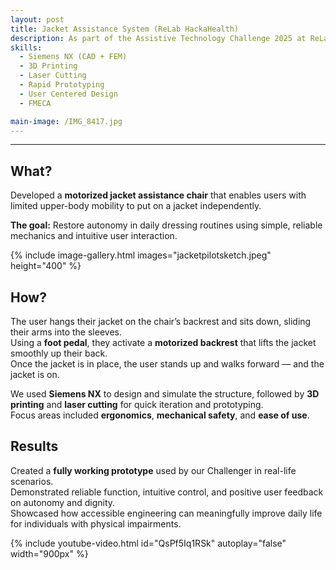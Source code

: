 ```yaml
---
layout: post  
title: Jacket Assistance System (ReLab HackaHealth)  
description: As part of the Assistive Technology Challenge 2025 at ReLab ETH Zürich, our team developed a jacket assistance chair for a Challenger with upper-body mobility impairments. The system uses a motorized backrest and foot pedal interface to allow users to independently put on a jacket, eliminating the need for caregiver support. I was the Technical Lead on this project, responsible for the mechanical design and prototyping using Siemens NX, 3D printing, and hands-on iteration.  
skills:
  - Siemens NX (CAD + FEM)
  - 3D Printing
  - Laser Cutting
  - Rapid Prototyping
  - User Centered Design
  - FMECA

main-image: /IMG_8417.jpg
---
```


---
## What?
Developed a **motorized jacket assistance chair** that enables users with limited upper-body mobility to put on a jacket independently.

**The goal:** Restore autonomy in daily dressing routines using simple, reliable mechanics and intuitive user interaction.

{% include image-gallery.html images="jacketpilotsketch.jpeg" height="400" %}

## How?
The user hangs their jacket on the chair’s backrest and sits down, sliding their arms into the sleeves.  
Using a **foot pedal**, they activate a **motorized backrest** that lifts the jacket smoothly up their back.  
Once the jacket is in place, the user stands up and walks forward — and the jacket is on.

We used **Siemens NX** to design and simulate the structure, followed by **3D printing** and **laser cutting** for quick iteration and prototyping.  
Focus areas included **ergonomics**, **mechanical safety**, and **ease of use**.
 

## Results
Created a **fully working prototype** used by our Challenger in real-life scenarios.  
Demonstrated reliable function, intuitive control, and positive user feedback on autonomy and dignity.  
Showcased how accessible engineering can meaningfully improve daily life for individuals with physical impairments.

{% include youtube-video.html id="QsPf5Iq1RSk" autoplay="false" width="900px" %}  
